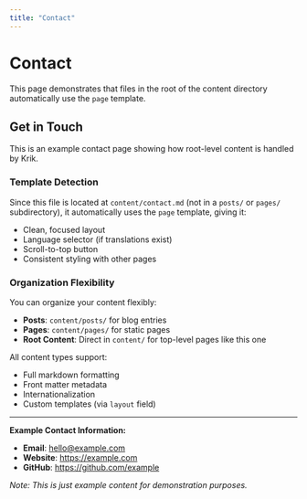 ```yaml
---
title: "Contact"
---
```


# Contact

This page demonstrates that files in the root of the content directory
automatically use the `page` template.

## Get in Touch

This is an example contact page showing how root-level content is handled by
Krik.

### Template Detection

Since this file is located at `content/contact.md` (not in a `posts/` or
`pages/` subdirectory), it automatically uses the `page` template, giving it:

- Clean, focused layout
- Language selector (if translations exist)
- Scroll-to-top button
- Consistent styling with other pages

### Organization Flexibility

You can organize your content flexibly:

- **Posts**: `content/posts/` for blog entries
- **Pages**: `content/pages/` for static pages
- **Root Content**: Direct in `content/` for top-level pages like this one

All content types support:

- Full markdown formatting
- Front matter metadata
- Internationalization
- Custom templates (via `layout` field)

---

**Example Contact Information:**

- **Email**: hello@example.com
- **Website**: https://example.com
- **GitHub**: https://github.com/example

_Note: This is just example content for demonstration purposes._
